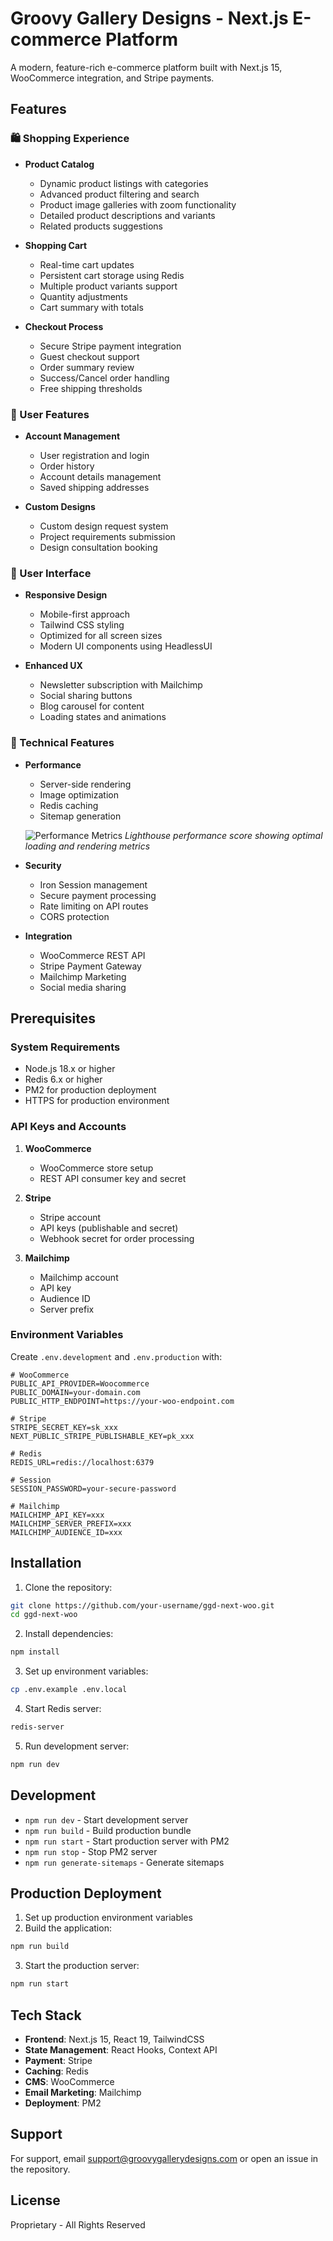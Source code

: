 # Groovy Gallery Designs - Next.js E-commerce Platform

A modern, feature-rich e-commerce platform built with Next.js 15, WooCommerce integration, and Stripe payments.

## Features

### 🛍️ Shopping Experience
- **Product Catalog**
  - Dynamic product listings with categories
  - Advanced product filtering and search
  - Product image galleries with zoom functionality
  - Detailed product descriptions and variants
  - Related products suggestions

- **Shopping Cart**
  - Real-time cart updates
  - Persistent cart storage using Redis
  - Multiple product variants support
  - Quantity adjustments
  - Cart summary with totals

- **Checkout Process**
  - Secure Stripe payment integration
  - Guest checkout support
  - Order summary review
  - Success/Cancel order handling
  - Free shipping thresholds

### 👤 User Features
- **Account Management**
  - User registration and login
  - Order history
  - Account details management
  - Saved shipping addresses

- **Custom Designs**
  - Custom design request system
  - Project requirements submission
  - Design consultation booking

### 📱 User Interface
- **Responsive Design**
  - Mobile-first approach
  - Tailwind CSS styling
  - Optimized for all screen sizes
  - Modern UI components using HeadlessUI

- **Enhanced UX**
  - Newsletter subscription with Mailchimp
  - Social sharing buttons
  - Blog carousel for content
  - Loading states and animations

### 🔧 Technical Features
- **Performance**
  - Server-side rendering
  - Image optimization
  - Redis caching
  - Sitemap generation

  ![Performance Metrics](public/images/Screenshot%202025-01-24%20at%206.36.36%20PM.png)
  *Lighthouse performance score showing optimal loading and rendering metrics*

- **Security**
  - Iron Session management
  - Secure payment processing
  - Rate limiting on API routes
  - CORS protection

- **Integration**
  - WooCommerce REST API
  - Stripe Payment Gateway
  - Mailchimp Marketing
  - Social media sharing

## Prerequisites

### System Requirements
- Node.js 18.x or higher
- Redis 6.x or higher
- PM2 for production deployment
- HTTPS for production environment

### API Keys and Accounts
1. **WooCommerce**
   - WooCommerce store setup
   - REST API consumer key and secret

2. **Stripe**
   - Stripe account
   - API keys (publishable and secret)
   - Webhook secret for order processing

3. **Mailchimp**
   - Mailchimp account
   - API key
   - Audience ID
   - Server prefix

### Environment Variables
Create `.env.development` and `.env.production` with:
```env
# WooCommerce
PUBLIC_API_PROVIDER=Woocommerce
PUBLIC_DOMAIN=your-domain.com
PUBLIC_HTTP_ENDPOINT=https://your-woo-endpoint.com

# Stripe
STRIPE_SECRET_KEY=sk_xxx
NEXT_PUBLIC_STRIPE_PUBLISHABLE_KEY=pk_xxx

# Redis
REDIS_URL=redis://localhost:6379

# Session
SESSION_PASSWORD=your-secure-password

# Mailchimp
MAILCHIMP_API_KEY=xxx
MAILCHIMP_SERVER_PREFIX=xxx
MAILCHIMP_AUDIENCE_ID=xxx
```

## Installation

1. Clone the repository:
```bash
git clone https://github.com/your-username/ggd-next-woo.git
cd ggd-next-woo
```

2. Install dependencies:
```bash
npm install
```

3. Set up environment variables:
```bash
cp .env.example .env.local
```

4. Start Redis server:
```bash
redis-server
```

5. Run development server:
```bash
npm run dev
```

## Development

- `npm run dev` - Start development server
- `npm run build` - Build production bundle
- `npm run start` - Start production server with PM2
- `npm run stop` - Stop PM2 server
- `npm run generate-sitemaps` - Generate sitemaps

## Production Deployment

1. Set up production environment variables
2. Build the application:
```bash
npm run build
```

3. Start the production server:
```bash
npm run start
```

## Tech Stack

- **Frontend**: Next.js 15, React 19, TailwindCSS
- **State Management**: React Hooks, Context API
- **Payment**: Stripe
- **Caching**: Redis
- **CMS**: WooCommerce
- **Email Marketing**: Mailchimp
- **Deployment**: PM2

## Support

For support, email support@groovygallerydesigns.com or open an issue in the repository.

## License

Proprietary - All Rights Reserved
